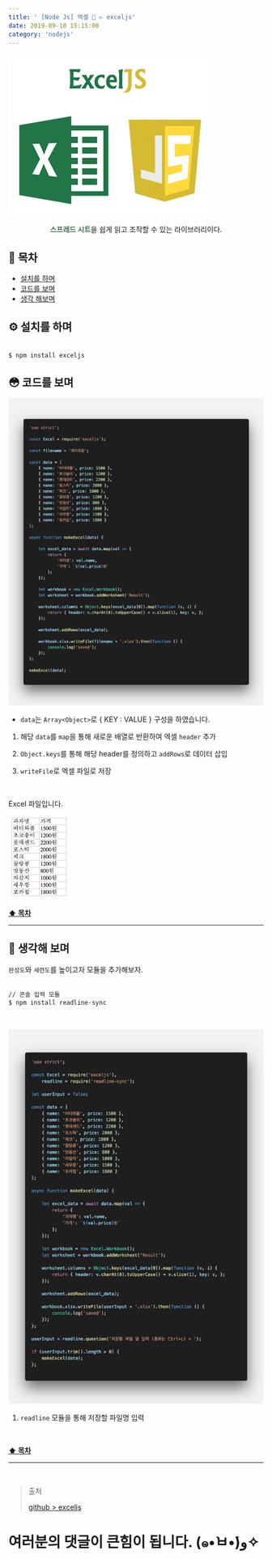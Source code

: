 ```yaml
---
title: ' [Node Js] 엑셀 📗 ▻ exceljs'
date: 2019-09-10 15:15:00
category: 'nodejs'
---
```


![](../../../assets/nodejs/exceljs/nodejs.exceljs.logo.png)
  
<center><strong style="color:#3C734B">스프레드 시트</strong>을 쉽게 읽고 조작할 수 있는 라이브러리이다.</center>

## **💎 목차**
  * [설치를 하며](#️-설치를-하며)
  * [코드를 보며](#-코드를-보며)
  * [생각 해보며](#-생각해-보며)

## **⚙️ 설치를 하며**

```sh

$ npm install exceljs

```

## **😳 코드를 보며**

![](../../../assets/nodejs/exceljs/nodejs.exceljs.1.png)
<br />

- `data`는 `Array<Object>`로 { KEY : VALUE } 구성을 하였습니다.

1. 해당 `data`를 `map`을 통해 새로운 배열로 반환하여 엑셀 `header` 추가

2. `Object.keys`를 통해 해당 header를 정의하고 `addRows`로 데이터 삽입

3. `writeFile`로 엑셀 파일로 저장

<br />

Excel 파일입니다.

![](../../../assets/nodejs/exceljs/nodejs.exceljs.2.png)
<br />

**[⬆ 목차](#-목차)**

---

## **🤔 생각해 보며**

`완성도`와 `세련도`를 높이고자 모듈을 추가해보자.


```sh

// 콘솔 입력 모듈
$ npm install readline-sync

```

<br />

![](../../../assets/nodejs/exceljs/nodejs.exceljs.3.png)
<br />

1. `readline` 모듈을 통해 저장할 파일명 입력

<br />

**[⬆ 목차](#-목차)**

---

<br />

> 출처
>
> <a href="https://github.com/bynodejs/exceljs" target="_blank">github > exceljs</a>

# 여러분의 댓글이 큰힘이 됩니다. (๑•̀ㅂ•́)و✧
